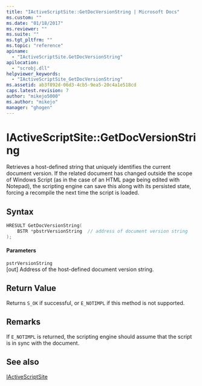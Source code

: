 ```yaml
---
title: "IActiveScriptSite::GetDocVersionString | Microsoft Docs"
ms.custom: ""
ms.date: "01/18/2017"
ms.reviewer: ""
ms.suite: ""
ms.tgt_pltfrm: ""
ms.topic: "reference"
apiname: 
  - "IActiveScriptSite.GetDocVersionString"
apilocation: 
  - "scrobj.dll"
helpviewer_keywords: 
  - "IActiveScriptSite_GetDocVersionString"
ms.assetid: ab3f892d-06d3-4cb5-9ea5-20c4a1e518cd
caps.latest.revision: 7
author: "mikejo5000"
ms.author: "mikejo"
manager: "ghogen"
---
```

# IActiveScriptSite::GetDocVersionString
Retrieves a host-defined string that uniquely identifies the current document version. If the related document has changed outside the scope of Windows Script (as in the case of an HTML page being edited with Notepad), the scripting engine can save this along with its persisted state, forcing a recompile the next time the script is loaded.  
  
## Syntax  
  
```cpp
HRESULT GetDocVersionString(  
    BSTR *pbstrVersionString  // address of document version string  
);  
```  
  
#### Parameters  
 `pstrVersionString`  
 [out] Address of the host-defined document version string.  
  
## Return Value  
 Returns `S_OK` if successful, or `E_NOTIMPL` if this method is not supported.  
  
## Remarks  
 If `E_NOTIMPL` is returned, the scripting engine should assume that the script is in sync with the document.  
  
## See also  
 [IActiveScriptSite](../../winscript/reference/iactivescriptsite.md)